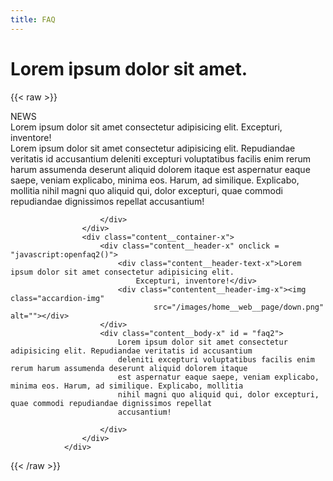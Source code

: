 ```yaml
---
title: FAQ
---
```

# Lorem ipsum dolor sit amet.

{{< raw >}}
<div class="page__heading">NEWS</div>
				<div class="content__wrapper-about">
					<div class="content__container-x">
						<div class="content__header-x" onclick = "javascript:openfaq1()">
							<div class="content__header-text-x">Lorem ipsum dolor sit amet consectetur adipisicing elit.
								Excepturi, inventore!</div>
							<div class="contentent__header-img-x"><img class="accardion-img"
									src="/images/home__web__page/down.png" alt=""></div>
						</div>
						<div class="content__body-x" id = "faq1">
							Lorem ipsum dolor sit amet consectetur adipisicing elit. Repudiandae veritatis id accusantium
							deleniti excepturi voluptatibus facilis enim rerum harum assumenda deserunt aliquid dolorem itaque
							est aspernatur eaque saepe, veniam explicabo, minima eos. Harum, ad similique. Explicabo, mollitia
							nihil magni quo aliquid qui, dolor excepturi, quae commodi repudiandae dignissimos repellat
							accusantium!

						</div>
					</div>
					<div class="content__container-x">
						<div class="content__header-x" onclick = "javascript:openfaq2()">
							<div class="content__header-text-x">Lorem ipsum dolor sit amet consectetur adipisicing elit.
								Excepturi, inventore!</div>
							<div class="contentent__header-img-x"><img class="accardion-img"
									src="/images/home__web__page/down.png" alt=""></div>
						</div>
						<div class="content__body-x" id = "faq2">
							Lorem ipsum dolor sit amet consectetur adipisicing elit. Repudiandae veritatis id accusantium
							deleniti excepturi voluptatibus facilis enim rerum harum assumenda deserunt aliquid dolorem itaque
							est aspernatur eaque saepe, veniam explicabo, minima eos. Harum, ad similique. Explicabo, mollitia
							nihil magni quo aliquid qui, dolor excepturi, quae commodi repudiandae dignissimos repellat
							accusantium!

						</div>
					</div>
				</div>
<script src = "/JS/en.js"></script>
{{< /raw >}}